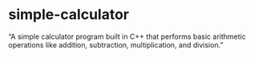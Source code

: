 # simple-calculator
“A simple calculator program built in C++ that performs basic arithmetic operations like addition, subtraction, multiplication, and division.”
